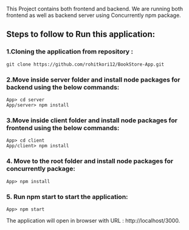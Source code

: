 This Project contains both frontend and backend. We are running both frontend as well as backend server using Concurrently npm package.

## Steps to follow to Run this application: 

### 1.Cloning the application from repository : 
    git clone https://github.com/rohitkori12/BookStore-App.git  
    
### 2.Move inside server folder and install node packages for backend using the below commands:
    App> cd server
    App/server> npm install

### 3.Move inside client folder and install node packages for frontend using the below commands:
    App> cd client
    App/client> npm install
    
### 4. Move to the root folder and install node packages for concurrently package:
    App> npm install
   
### 5. Run npm start to start the application:
    App> npm start

The application will open in browser with URL : http://localhost/3000.


